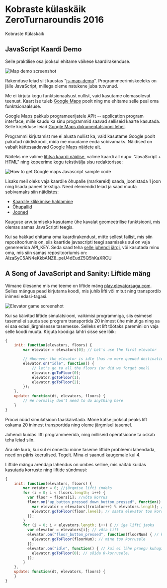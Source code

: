 # Kobraste külaskäik ZeroTurnaroundis 2016
Kobraste Külaskäik

## JavaScript Kaardi Demo

Selle praktilise osa jooksul ehitame väikese kaardirakenduse.

![Map demo screenshot](https://cloud.githubusercontent.com/assets/426039/13016688/ef6a8350-d1c8-11e5-8db2-79c3d606192d.png)

Rakenduse leiad siit kaustas "[js-map-demo](https://github.com/toomasr/koprad-2016-zt/tree/master/js-map-demo)". Programmeerimiskeeleks on jälle JavaScript, millega oleme natukene juba tutvunud.

Me ei kirjuta kogu funktsionaalsust nullist, vaid kasutame olemasolevat teenust. Kaart ise tuleb [Google Maps](https://maps.google.com) poolt ning me ehitame selle peal oma funktsionaalsuse.

Google Maps pakkub programeerijatele APIt -- application program interface, mille kaudu ka sinu programmid saavad selliseid kaarte kasutada. Selle kirjelduse leiad [Google Maps dokumentatsiooni lehel](https://developers.google.com/maps/documentation/javascript/).

Programmi kirjutamist me ei alusta nullist ka, vaid kasutame Google poolt pakutud näidiskoodi, mida me muudame enda sobivamaks. Näidised on vabalt kättesaadavad [Google Maps näidete](https://developers.google.com/maps/documentation/javascript/examples/) alt.

Näiteks me valime [lihtsa kaardi näidise](https://developers.google.com/maps/documentation/javascript/examples/map-simple), valime kaardi all nupu: "JavaScript + HTML" ning kopeerime kogu tekstivälja sisu redaktorisse:

![How to get Google maps Javascript sample code](https://cloud.githubusercontent.com/assets/426039/13016687/ef5df946-d1c8-11e5-8879-74fff2ef7feb.png)

Lisaks meil oleks vaja kaardile õhupalle (markereid) saada, joonistada 1 joon ning lisada paneel tekstiga. Need elemendid leiad ja saad muuta sobivamaks siin näidistes:
* [Kaardile klikkimise haldamine](https://developers.google.com/maps/documentation/javascript/examples/event-simple)
* [Õhupallid](https://developers.google.com/maps/documentation/javascript/examples/marker-labels)
* [Jooned](https://developers.google.com/maps/documentation/javascript/examples/polyline-simple)

Kauguse arvutamiseks kasutame ühe kavalat geomeetrilise funktsiooni, mis olemas samas JavaScripti teegis.

Kui sa hakkad ehitama oma kaardirakendust, mitte sellest failist, mis siin repositooriumis on, siis kaartide javascripti teegi saamiseks sul on vaja genereerida API_KEY. Seda saad teha [selle juhendi järgi](https://developers.google.com/maps/documentation/javascript/get-api-key), või kasutada minu oma, mis siin samas repositooriumis on: AIzaSyC5AN4eKkbANZ8_peU4dEudZ5Q5hKaXRCU

## A Song of JavaScript and Sanity: Liftide mäng

Viimane ülesanne mis me teeme on liftide mäng [play.elevatorsaga.com](http://play.elevatorsaga.com/). Selles mängus pead kirjutama koodi, mis juhib lifti või mitut ning transpordib inimesi edasi-tagasi.

![Elevator game screenshot](https://cloud.githubusercontent.com/assets/426039/13016686/ef43cce2-d1c8-11e5-80aa-e47ebb1bc7f5.png)

Kui sa käivitad liftide simulatsiooni, vaikimisi programmiga, siis esimesel tasemel ei suuda see program transportida 20 inimest ühe minutiga ning sa ei saa edasi järgmisesse tasemesse. Selleks et lift töötaks paremini on vaja selle koodi muuta. Kirjuta koodiga lahtri sisse see lõik:

```javascript
{
    init: function(elevators, floors) {
        var elevator = elevators[0]; // Let's use the first elevator

        // Whenever the elevator is idle (has no more queued destinations) ...
        elevator.on("idle", function() {
            // let's go to all the floors (or did we forget one?)
            elevator.goToFloor(0);
            elevator.goToFloor(1);
            elevator.goToFloor(2);
        });
    },
    update: function(dt, elevators, floors) {
        // We normally don't need to do anything here
    }
}
```

Proovi nüüd simulatsioon taaskäivitada. Mõne katse jooksul peaks lift oskama 20 inimest transportida ning oleme järgmisel tasemel.

Juhendi kuidas lifti programmeerida, ning milliseid operatsioone ta oskab teha leiad [siin](http://play.elevatorsaga.com/documentation.html). 

Ära ole kurb, kui sul ei õnnestu mõne taseme liftide probleemi lahendada, need on päris keerulised. Tegelt. Mina ei saanud kaugemale kui 4.

Liftide mängu arendaja lahendus on umbes selline, mis näitab kuidas kasutada korruste ning liftide sündmusi:

```javascript
{
    init: function(elevators, floors) {
        var rotator = 0; //järgmise lifti indeks
        for (i = 0; i < floors.length; i++) {
          var floor = floors[i]; //võta korrus
          floor.on("up_button_pressed down_button_pressed", function() { // kui korruse on nupp vajutatud
            var elevator = elevators[(rotator++) % elevators.length]; // võta järgmine elevator
            elevator.goToFloor(floor.level); // saata elevator too korrusele
          }); 
        }
        for (i = 0; i < elevators.length; i++) { // iga lifti jaoks
          var elevator = elevators[i]; // võta lift
          elevator.on("floor_button_pressed", function(floorNum) { // kui liftis on nupp vajutatud
            elevator.goToFloor(floorNum); // mine too korrusele
          });
          elevator.on("idle", function() { // kui ei lähe praegu kuhugi
            elevator.goToFloor(0); // sõida 0-korrusele.
          });
        }
    },
    update: function(dt, elevators, floors) {
    }
}
```
